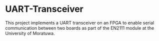 # UART-Transceiver
This project implements a UART transceiver on an FPGA to enable serial communication between two boards as part of the EN2111 module at the University of Moratuwa.
